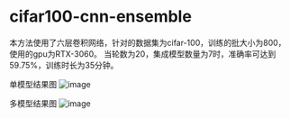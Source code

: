 # cifar100-cnn-ensemble
本方法使用了六层卷积网络，针对的数据集为cifar-100，训练的批大小为800，使用的gpu为RTX-3060。
当轮数为20，集成模型数量为7时，准确率可达到59.75%，训练时长为35分钟。

单模型结果图
![image](https://user-images.githubusercontent.com/81661887/159015842-2db3efd9-d11c-46ee-bee4-051e6e07e682.png)

多模型结果图
![image](https://user-images.githubusercontent.com/81661887/159015754-d5055f31-e4fe-4b24-baf0-f5b52e526cb3.png)
